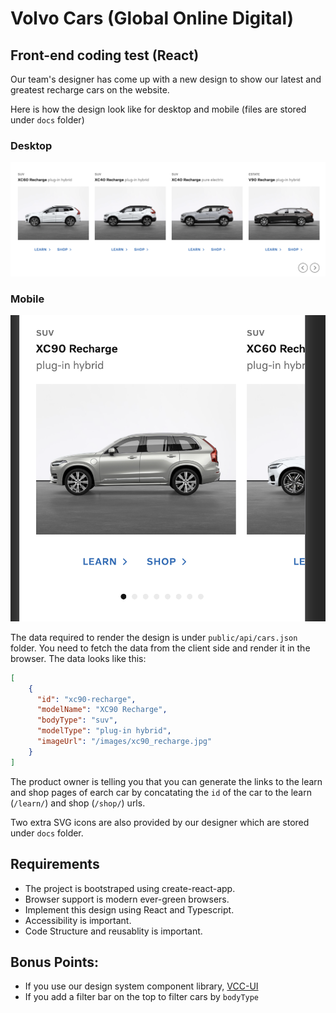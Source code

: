 # Volvo Cars (Global Online Digital) 
## Front-end coding test (React)

Our team's designer has come up with a new design to show our latest and greatest recharge cars on the website.

Here is how the design look like for desktop and mobile (files are stored under `docs` folder)

### Desktop
![ProductListDesktop](./docs/ProductList-Desktop.png)

### Mobile
![ProductListDesktop](./docs/ProductList-Mobile.png)

The data required to render the design is under `public/api/cars.json` folder. You need to fetch the data from the client side and render it in the browser. The data looks like this: 

```json
[
    {
      "id": "xc90-recharge",
      "modelName": "XC90 Recharge", 
      "bodyType": "suv",
      "modelType": "plug-in hybrid",
      "imageUrl": "/images/xc90_recharge.jpg"
    }
]
```

The product owner is telling you that you can generate the links to the learn and shop pages of earch car by concatating the `id` of the car to the learn (`/learn/`) and shop (`/shop/`) urls.

Two extra SVG icons are also provided by our designer which are stored under `docs` folder.

## Requirements
- The project is bootstraped using create-react-app.
- Browser support is modern ever-green browsers.
- Implement this design using React and Typescript.
- Accessibility is important.
- Code Structure and reusablity is important.

## Bonus Points:
- If you use our design system component library, [VCC-UI](https://vcc-ui.netlify.app)
- If you add a filter bar on the top to filter cars by `bodyType`
